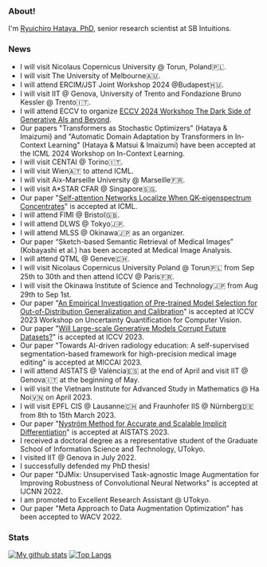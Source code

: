 ### About!

I'm [Ryuichiro Hataya, PhD](https://hataya.tokyo), senior research scientist at SB Intuitions.

### News

* I will visit Nicolaus Copernicus University @ Torun, Poland🇵🇱.
* I will visit The University of Melbourne🇦🇺.
* I will attend ERCIM/JST Joint Workshop 2024 @Budapest🇭🇺.
* I will visit IIT @ Genova, University of Trento and Fondazione Bruno Kessler @ Trento🇮🇹.
* I will attend ECCV to organize [ECCV 2024 Workshop The Dark Side of Generative AIs and Beyond](https://sites.google.com/view/darksideofgenaiandbeyond).
* Our papers "Transformers as Stochastic Optimizers" (Hataya & Imaizumi) and "Automatic Domain Adaptation by Transformers in In-Context Learning" (Hataya & Matsui & Imaizumi) have been accepted at the ICML 2024 Workshop on In-Context Learning.
* I will visit CENTAI @ Torino🇮🇹.
* I will visit Wien🇦🇹 to attend ICML.
* I will visit Aix-Marseille University @ Marseille🇫🇷.
* I will visit A*STAR CFAR @ Singapore🇸🇬.
* Our paper "[Self-attention Networks Localize When QK-eigenspectrum Concentrates](https://arxiv.org/abs/2402.02098)" is accepted at ICML.
* I will attend FIMI @ Bristol🇬🇧.
* I will attend DLWS @ Tokyo🇯🇵.
* I will attend MLSS @ Okinawa🇯🇵 as an organizer.
* Our paper “Sketch-based Semantic Retrieval of Medical Images” (Kobayashi et al.) has been accepted at Medical Image Analysis.
* I will attend QTML @ Geneve🇨🇭.
* I will visit Nicolaus Copernicus University Poland @ Torun🇵🇱 from Sep 25th to 30th and then attend ICCV @ Paris🇫🇷.
* I will visit the Okinawa Institute of Science and Technology🇯🇵 from Aug 29th to Sep 1st.
* Our paper "[An Empirical Investigation of Pre-trained Model Selection for Out-of-Distribution Generalization and Calibration](https://arxiv.org/abs/2307.08187)" is accepted at ICCV 2023 Workshop on Uncertainty Quantification for Computer Vision.
* Our paper "[Will Large-scale Generative Models Corrupt Future Datasets?](https://arxiv.org/abs/2211.08095)" is accepted at ICCV 2023.
* Our paper "Towards AI-driven radiology education: A self-supervised segmentation-based framework for high-precision medical image editing" is accepted at MICCAI 2023.
* I will attend AISTATS @ València🇪🇸 at the end of April and visit IIT @ Genova🇮🇹 at the beginning of May.
* I will visit the Vietnam Institute for Advanced Study in Mathematics @ Ha Noi🇻🇳 on April 2023.
* I will visit EPFL CIS @ Lausanne🇨🇭 and Fraunhofer IIS @ Nürnberg🇩🇪 from 8th to 15th March 2023.
* Our paper "[Nyström Method for Accurate and Scalable Implicit Differentiation](https://arxiv.org/abs/2302.09726)" is accepted at AISTATS 2023.
* I received a doctoral degree as a representative student of the Graduate School of Information Science and Technology, UTokyo.
* I visited IIT @ Genova in July 2022.
* I successfully defended my PhD thesis!
* Our paper "DJMix: Unsupervised Task-agnostic Image Augmentation for Improving Robustness of Convolutional Neural Networks" is accepted at IJCNN 2022.
* I am promoted to Excellent Research Assistant @ UTokyo.
* Our paper "Meta Approach to Data Augmentation Optimization" has been accepted to WACV 2022.


### Stats

[![My github stats](https://github-readme-stats.vercel.app/api?username=moskomule&count_private=true)](https://github.com/anuraghazra/github-readme-stats) [![Top Langs](https://github-readme-stats.vercel.app/api/top-langs/?username=moskomule&hide=javascript,html,css,jupyter%20notebook)](https://github.com/anuraghazra/github-readme-stats)
